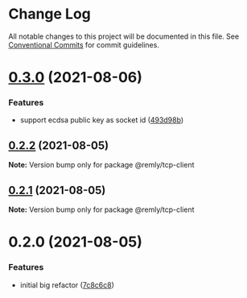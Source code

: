 # Change Log

All notable changes to this project will be documented in this file.
See [Conventional Commits](https://conventionalcommits.org) for commit guidelines.

# [0.3.0](https://gitr.net/mindary/remly/compare/@remly/tcp-client@0.2.2...@remly/tcp-client@0.3.0) (2021-08-06)


### Features

* support ecdsa public key as socket id ([493d98b](https://gitr.net/mindary/remly/commits/493d98b2f924ae1c5dbf25ef5603082c3f35f928))





## [0.2.2](https://gitr.net/mindary/remly/compare/@remly/tcp-client@0.2.1...@remly/tcp-client@0.2.2) (2021-08-05)

**Note:** Version bump only for package @remly/tcp-client





## [0.2.1](https://gitr.net/mindary/remly/compare/@remly/tcp-client@0.2.0...@remly/tcp-client@0.2.1) (2021-08-05)

**Note:** Version bump only for package @remly/tcp-client





# 0.2.0 (2021-08-05)


### Features

* initial big refactor ([7c8c6c8](https://gitr.net/mindary/remly/commits/7c8c6c813f12b4d686b4f59feab4c4abc01e30e6))
